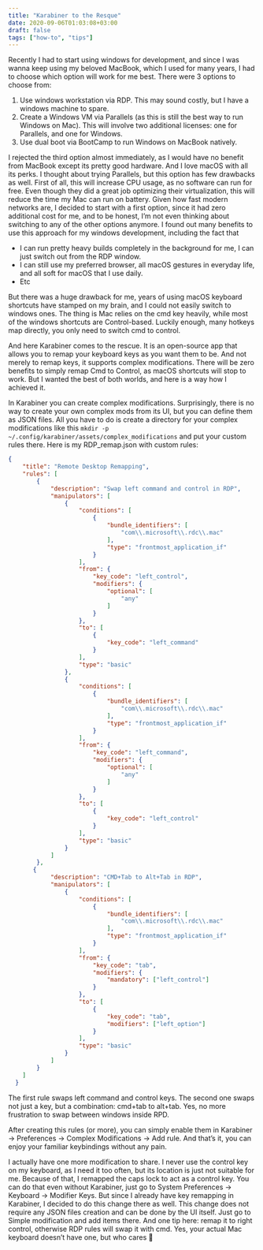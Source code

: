 ```yaml
---
title: "Karabiner to the Resque"
date: 2020-09-06T01:03:08+03:00
draft: false
tags: ["how-to", "tips"]
---
```


Recently I had to start using windows for development, and since I was wanna keep using my beloved MacBook, which I used for many years, I had to choose which option will work for me best. There were 3 options to choose from:
1. Use windows workstation via RDP. This may sound costly, but I have a windows machine to spare.
2. Create a Windows VM via Parallels (as this is still the best way to run Windows on Mac). This will involve two additional licenses: one for Parallels, and one for Windows.
3. Use dual boot via BootCamp to run Windows on MacBook natively.

I rejected the third option almost immediately, as I would have no benefit from MacBook except its pretty good hardware. And I love macOS with all its perks. I thought about trying Parallels, but this option has few drawbacks as well. First of all, this will increase CPU usage, as no software can run for free. Even though they did a great job optimizing their virtualization, this will reduce the time my Mac can run on battery.
Given how fast modern networks are, I decided to start with a first option, since it had zero additional cost for me, and to be honest, I’m not even thinking about switching to any of the other options anymore. I found out many benefits to use this approach for my windows development, including the fact that
- I can run pretty heavy builds completely in the background for me, I can just switch out from the RDP window.
- I can still use my preferred browser, all macOS gestures in everyday life, and all soft for macOS that I use daily.
- Etc

But there was a huge drawback for me, years of using macOS keyboard shortcuts have stamped on my brain, and I could not easily switch to windows ones. The thing is Mac relies on the cmd key heavily, while most of the windows shortcuts are Control-based. Luckily enough, many hotkeys map directly, you only need to switch cmd to control.

And here Karabiner comes to the rescue. It is an open-source app that allows you to remap your keyboard keys as you want them to be. And not merely to remap keys, it supports complex modifications. There will be zero benefits to simply remap Cmd to Control, as macOS shortcuts will stop to work. But I wanted the best of both worlds, and here is a way how I achieved it.

In Karabiner you can create complex modifications. Surprisingly, there is no way to create your own complex mods from its UI, but you can define them as JSON files. All you have to do is create a directory for your complex modifications like this `mkdir -p ~/.config/karabiner/assets/complex_modifications` and put your custom rules there. Here is my RDP_remap.json with custom rules:

```json
{
    "title": "Remote Desktop Remapping",
    "rules": [
        {
            "description": "Swap left command and control in RDP",
            "manipulators": [
                {
                    "conditions": [
                        {
                            "bundle_identifiers": [
                                "com\\.microsoft\\.rdc\\.mac"
                            ],
                            "type": "frontmost_application_if"
                        }
                    ],
                    "from": {
                        "key_code": "left_control",
                        "modifiers": {
                            "optional": [
                                "any"
                            ]
                        }
                    },
                    "to": [
                        {
                            "key_code": "left_command"
                        }
                    ],
                    "type": "basic"
                },
                {
                    "conditions": [
                        {
                            "bundle_identifiers": [
                                "com\\.microsoft\\.rdc\\.mac"
                            ],
                            "type": "frontmost_application_if"
                        }
                    ],
                    "from": {
                        "key_code": "left_command",
                        "modifiers": {
                            "optional": [
                                "any"
                            ]
                        }
                    },
                    "to": [
                        {
                            "key_code": "left_control"
                        }
                    ],
                    "type": "basic"
                }
            ]
        },
       {
            "description": "CMD+Tab to Alt+Tab in RDP",
            "manipulators": [
                {
                    "conditions": [
                        {
                            "bundle_identifiers": [
                                "com\\.microsoft\\.rdc\\.mac"
                            ],
                            "type": "frontmost_application_if"
                        }
                    ],
                    "from": {
                        "key_code": "tab",
                        "modifiers": {
                            "mandatory": ["left_control"]
                        }
                    },
                    "to": [
                        {
                            "key_code": "tab",
                            "modifiers": ["left_option"]
                        }
                    ],
                    "type": "basic"
                }
            ]
        }
    ]
  }
```

The first rule swaps left command and control keys. The second one swaps not just a key, but a combination: cmd+tab to alt+tab. Yes, no more frustration to swap between windows inside RPD.

After creating this rules (or more), you can simply enable them in Karabiner -> Preferences -> Complex Modifications -> Add rule. And that’s it, you can enjoy your familiar keybindings without any pain.

I actually have one more modification to share. I never use the control key on my keyboard, as I need it too often, but its location is just not suitable for me. Because of that, I remapped the caps lock to act as a control key. You can do that even without Karabiner, just go to System Preferences -> Keyboard -> Modifier Keys. But since I already have key remapping in Karabiner, I decided to do this change there as well. This change does not require any JSON files creation and can be done by the UI itself. Just go to Simple modification and add items there. And one tip here: remap it to right control, otherwise RDP rules will swap it with cmd. Yes, your actual Mac keyboard doesn’t have one, but who cares 🙂
